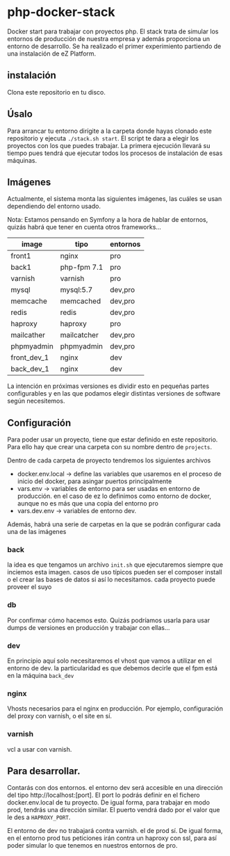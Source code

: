 # php-docker-stack

Docker start para trabajar con proyectos php. El stack trata de simular
los entornos de producción de nuestra empresa y además proporciona un 
entorno de desarrollo. Se ha realizado el primer experimiento partiendo
de una instalación de eZ Platform. 

## instalación
Clona este repositorio en tu disco. 

## Úsalo
Para arrancar tu entorno dirígite a la carpeta donde hayas clonado este repositorio
y ejecuta `./stack.sh start`. El script te dara a elegir los proyectos
con los que puedes trabajar. La primera ejecución llevará su tiempo pues 
tendrá que ejecutar todos los procesos de instalación de esas máquinas. 

## Imágenes
Actualmente, el sistema monta las siguientes imágenes, las cuáles se usan
dependiendo del entorno usado.

Nota: Estamos pensando en Symfony a la hora de hablar de entornos, quizás habrá que 
tener en cuenta otros frameworks...

| image  | tipo  | entornos  |
|---|---|---|
| front1 | nginx   | pro   |
| back1  | php-fpm 7.1  | pro  |
| varnish  | varnish  | pro  |
| mysql | mysql:5.7 | dev,pro |
| memcache | memcached | dev,pro |
| redis | redis | dev,pro |
| haproxy  | haproxy | pro |
| mailcather | mailcatcher | dev,pro |
| phpmyadmin | phpmyadmin | dev,pro |
| front_dev_1 | nginx | dev |
| back_dev_1 | nginx | dev |

La intención en próximas versiones es dividir esto en pequeñas partes configurables y en las que podamos
elegir distintas versiones de software según necesitemos.

## Configuración

Para poder usar un proyecto, tiene que estar definido en este repositorio. Para ello hay que crear una
carpeta con su nombre dentro de `projects`.

Dentro de cada carpeta de proyecto tendremos los siguientes archivos
* docker.env.local -> define las variables que usaremos en el proceso de inicio del docker, para asingar puertos principalmente
* vars.env -> variables de entorno para ser usadas en entorno de producción. en el caso de ez lo definimos como entorno de docker, aunque
no es más que una copia del entorno pro
* vars.dev.env -> variables de entorno dev. 

Además, habrá una serie de carpetas en la que se podrán configurar cada una de las imágenes

### back

la idea es que tengamos un archivo `init.sh` que ejecutaremos siempre que inciemos esta imagen. casos de uso
típicos pueden ser el composer install o el crear las bases de datos si así lo necesitamos. cada proyecto
puede proveer el suyo

### db
Por confirmar cómo hacemos esto. Quizás podríamos usarla para usar dumps de versiones en producción y trabajar con ellas...

### dev
En principio aquí solo necesitaremos el vhost que vamos a utilizar en el entorno de dev. la particularidad es que debemos
decirle que el fpm está en la máquina `back_dev`

### nginx
Vhosts necesarios para el nginx en producción. Por ejemplo, configuración del proxy con varnish, o el site en sí. 

### varnish
vcl a usar con varnish.

## Para desarrollar. 
Contarás con dos entornos. el entorno dev será accesible en una dirección del tipo http://localhost:[port]. El port 
lo podrás definir en el fichero docker.env.local de tu proyecto. De igual forma, para trabajar en modo  prod, tendrás
una dirección similar. El puerto vendrá dado por el valor que le des a `HAPROXY_PORT`.

El entorno de dev no trabajará contra varnish. el de prod sí. De igual forma, en el entorno prod tus peticiones irán
contra un haproxy con ssl, para así poder simular lo que tenemos en nuestros entornos de pro. 

